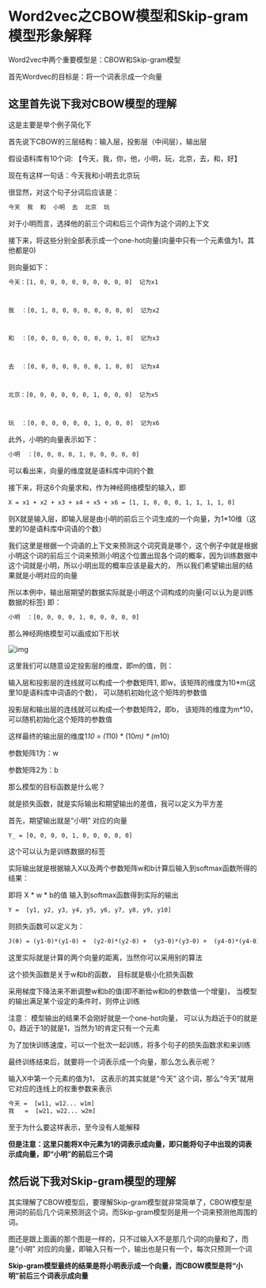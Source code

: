 # Word2vec之CBOW模型和Skip-gram模型形象解释





Word2vec中两个重要模型是：CBOW和Skip-gram模型

首先Wordvec的目标是：将一个词表示成一个向量



## **这里首先说下我对CBOW模型的理解**

这是主要是举个例子简化下

首先说下CBOW的三层结构：输入层，投影层（中间层），输出层



假设语料库有10个词: 【今天，我，你，他，小明，玩，北京，去，和，好】

现在有这样一句话：今天我和小明去北京玩

很显然，对这个句子分词后应该是：



```html
今天  我  和  小明  去  北京  玩
```



对于小明而言，选择他的前三个词和后三个词作为这个词的上下文

接下来，将这些分别全部表示成一个one-hot向量(向量中只有一个元素值为1，其他都是0)

则向量如下：



```html
今天：[1, 0, 0, 0, 0, 0, 0, 0, 0, 0]  记为x1



我  ：[0, 1, 0, 0, 0, 0, 0, 0, 0, 0]  记为x2



和  ：[0, 0, 0, 0, 0, 0, 0, 0, 1, 0]  记为x3



去  ：[0, 0, 0, 0, 0, 0, 0, 1, 0, 0]  记为x4



北京：[0, 0, 0, 0, 0, 0, 1, 0, 0, 0]  记为x5



玩  ：[0, 0, 0, 0, 0, 0, 1, 0, 0, 0]  记为x6
```



此外，小明的向量表示如下：



```html
小明  ：[0, 0, 0, 0, 1, 0, 0, 0, 0, 0] 
```



可以看出来，向量的维度就是语料库中词的个数



接下来，将这6个向量求和，作为神经网络模型的输入，即



```html
X = x1 + x2 + x3 + x4 + x5 + x6 = [1, 1, 0, 0, 0, 1, 1, 1, 1, 0]
```





则X就是输入层，即输入层是由小明的前后三个词生成的一个向量，为1*10维（这里的10是语料库中词语的个数）

我们这里是根据一个词语的上下文来预测这个词究竟是哪个，这个例子中就是根据小明这个词的前后三个词来预测小明这个位置出现各个词的概率，因为训练数据中这个词就是小明，所以小明出现的概率应该是最大的， 所以我们希望输出层的结果就是小明对应的向量

所以本例中，输出层期望的数据实际就是小明这个词构成的向量(可以认为是训练数据的标签) 即：



```html
小明  ：[0, 0, 0, 0, 1, 0, 0, 0, 0, 0] 
```



那么神经网络模型可以画成如下形状



![img](https://img-blog.csdn.net/20171130105340683?watermark/2/text/aHR0cDovL2Jsb2cuY3Nkbi5uZXQvdTAxMTczNDE0NA==/font/5a6L5L2T/fontsize/400/fill/I0JBQkFCMA==/dissolve/70/gravity/Center)

这里我们可以随意设定投影层的维度，即m的值，则：

输入层和投影层的连线就可以构成一个参数矩阵1, 即w，该矩阵的维度为10*m(这里10是语料库中词语的个数)， 可以随机初始化这个矩阵的参数值

投影层和输出层的连线就可以构成一个参数矩阵2，即b， 该矩阵的维度为m*10， 可以随机初始化这个矩阵的参数值

这样最终的输出层的维度1*10 = (1*10) * (10*m) * (m*10) 

参数矩阵1为：w

参数矩阵2为：b

那么模型的目标函数是什么呢？

就是损失函数，就是实际输出和期望输出的差值，我可以定义为平方差

首先，期望输出就是“小明” 对应的向量



```html
Y_ = [0, 0, 0, 0, 1, 0, 0, 0, 0, 0] 
```

这个可以认为是训练数据的标签



实际输出就是根据输入X以及两个参数矩阵w和b计算后输入到softmax函数所得的结果：

即将 X * w * b的值 输入到softmax函数得到实际的输出 



```html
Y =  [y1, y2, y3, y4, y5, y6, y7, y8, y9, y10]
```



则损失函数可以定义为：



```html
J(θ) = (y1-0)*(y1-0) +  (y2-0)*(y2-0) +  (y3-0)*(y3-0) +  (y4-0)*(y4-0) +  (y5-1)*(y5-1) +  (y6-0)*(y6-0) +  (y7-0)*(y7-0) +  (y8-0)*(y8-0) +  (y9-0)*(y9-0) +  (y10-0)*(y10-0) 
```

这里实际就是计算的两个向量的距离，当然你可以采用别的算法



这个损失函数是关于w和b的函数， 目标就是极小化损失函数

采用梯度下降法来不断调整w和b的值(即不断给w和b的参数值一个增量)， 当模型的输出满足某个设定的条件时，则停止训练



注意： 模型输出的结果不会刚好就是一个one-hot向量， 可以认为趋近于0的就是0，趋近于1的就是1，当然为1的肯定只有一个元素



为了加快训练速度，可以一个批次一起训练，将多个句子的损失函数求和来训练



最终训练结束后，就要将一个词表示成一个向量，那么怎么表示呢？

输入X中第一个元素的值为1， 这表示的其实就是“今天” 这个词，那么“今天”就用它对应的连线上的权重参数来表示



```html
今天 =  [w11, w12... w1m]
我   =  [w21, w22... w2m]
```

至于为什么要这样表示，至今没有人能解释



**但是注意：这里只能将X中元素为1的词表示成向量，即只能将句子中出现的词表示成向量，即“小明”的前后三个词**





## **然后说下我对Skip-gram模型的理解**

其实理解了CBOW模型后，要理解Skip-gram模型就非常简单了，CBOW模型是用词的前后几个词来预测这个词，而Skip-gram模型则是用一个词来预测他周围的词。

图还是跟上面画的那个图是一样的，只不过输入X不是那几个词的向量和了，而是“小明” 对应的向量，即输入只有一个，输出也是只有一个，每次只预测一个词

**Skip-gram模型最终的结果是将小明表示成一个向量，而CBOW模型是将“小明”前后三个词表示成向量**